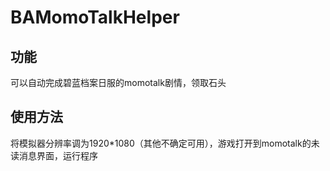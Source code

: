 # BAMomoTalkHelper

## 功能

可以自动完成碧蓝档案日服的momotalk剧情，领取石头

## 使用方法

将模拟器分辨率调为1920*1080（其他不确定可用），游戏打开到momotalk的未读消息界面，运行程序